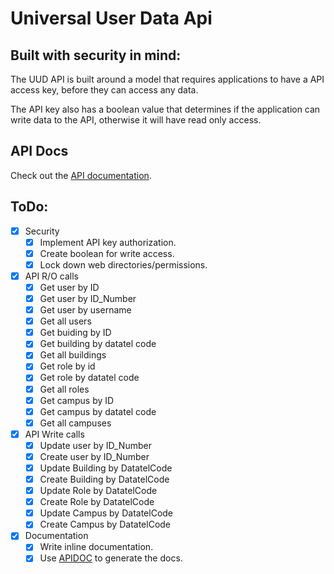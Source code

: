 # Universal User Data Api

## Built with security in mind:

The UUD API is built around a model that requires applications to have a API access key, before they can access any data.

The API key also has a boolean value that determines if the application can write data to the API, otherwise it will have read only access.

## API Docs

Check out the [API documentation](https://databridge.sage.edu/docs/).

## ToDo:

- [X] Security
  - [X] Implement API key authorization.
  - [X] Create boolean for write access.
  - [X] Lock down web directories/permissions.
- [X] API R/O calls
  - [X] Get user by ID
  - [X] Get user by ID_Number
  - [X] Get user by username
  - [X] Get all users
  - [X] Get buiding by ID
  - [X] Get building by datatel code
  - [X] Get all buildings
  - [X] Get role by id
  - [X] Get role by datatel code
  - [X] Get all roles
  - [X] Get campus by ID
  - [X] Get campus by datatel code
  - [X] Get all campuses
- [X] API Write calls
  - [X] Update user by ID_Number
  - [X] Create user by ID_Number
  - [X] Update Building by DatatelCode
  - [X] Create Building by DatatelCode
  - [X] Update Role by DatatelCode
  - [X] Create Role by DatatelCode
  - [X] Update Campus by DatatelCode
  - [X] Create Campus by DatatelCode
- [X] Documentation
  - [X] Write inline documentation.
  - [X] Use [APIDOC](http://apidocjs.com/) to generate the docs.